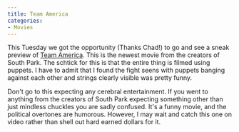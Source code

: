 ```yaml
---
title: Team America
categories:
- Movies
---
```


This Tuesday we got the opportunity (Thanks Chad!) to go and see a sneak preview of [Team America](http://www.imdb.com/title/tt0372588/). This is the newest movie from the creators of South Park. The schtick for this is that the entire thing is filmed using puppets. I have to admit that I found the fight seens with puppets banging against each other and strings clearly visible was pretty funny.

Don't go to this expecting any cerebral entertainment. If you went to anything from the creators of South Park expecting something other than just mindless chuckles you are sadly confused. It's a funny movie, and the political overtones are humorous. However, I may wait and catch this one on video rather than shell out hard earned dollars for it.
